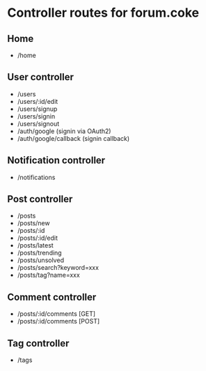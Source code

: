 # Controller routes for forum.coke

## Home
- /home

## User controller
- /users
- /users/:id/edit
- /users/signup
- /users/signin
- /users/signout
- /auth/google (signin via OAuth2)
- /auth/google/callback (signin callback)

## Notification controller
- /notifications

## Post controller
- /posts
- /posts/new
- /posts/:id
- /posts/:id/edit
- /posts/latest
- /posts/trending
- /posts/unsolved
- /posts/search?keyword=xxx
- /posts/tag?name=xxx

## Comment controller
- /posts/:id/comments [GET]
- /posts/:id/comments [POST]

## Tag controller
- /tags
